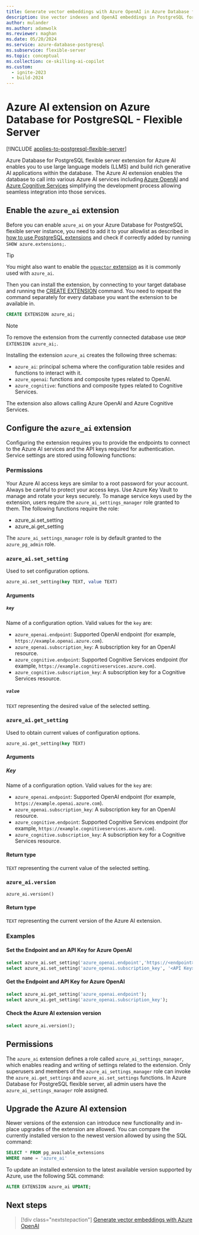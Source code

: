 ```yaml
---
title: Generate vector embeddings with Azure OpenAI in Azure Database for PostgreSQL.
description: Use vector indexes and OpenAI embeddings in PostgreSQL for retrieval augmented generation (RAG) patterns.
author: mulander
ms.author: adamwolk
ms.reviewer: maghan
ms.date: 05/20/2024
ms.service: azure-database-postgresql
ms.subservice: flexible-server
ms.topic: conceptual
ms.collection: ce-skilling-ai-copilot
ms.custom:
  - ignite-2023
  - build-2024
---
```


# Azure AI extension on Azure Database for PostgreSQL - Flexible Server

[!INCLUDE [applies-to-postgresql-flexible-server](~/reusable-content/ce-skilling/azure/includes/postgresql/includes/applies-to-postgresql-flexible-server.md)]

Azure Database for PostgreSQL flexible server extension for Azure AI enables you to use large language models (LLMS) and build rich generative AI applications within the database.  The Azure AI extension enables the database to call into various Azure AI services including [Azure OpenAI](../../ai-services/openai/overview.md) and [Azure Cognitive Services](https://azure.microsoft.com/products/ai-services/cognitive-search/) simplifying the development process allowing seamless integration into those services. 

## Enable the `azure_ai` extension

Before you can enable `azure_ai` on your Azure Database for PostgreSQL flexible server instance, you need to add it to your allowlist as described in [how to use PostgreSQL extensions](./concepts-extensions.md#how-to-use-postgresql-extensions) and check if correctly added by running `SHOW azure.extensions;`.

> [!TIP]
> You might also want to enable the [`pgvector` extension](./how-to-use-pgvector.md) as it is commonly used with `azure_ai`.

Then you can install the extension, by connecting to your target database and running the [CREATE EXTENSION](https://www.postgresql.org/docs/current/static/sql-createextension.html) command. You need to repeat the command separately for every database you want the extension to be available in.

```sql
CREATE EXTENSION azure_ai;
```

> [!NOTE]
> To remove the extension from the currently connected database use `DROP EXTENSION azure_ai;`.

Installing the extension `azure_ai` creates the following three schemas:

* `azure_ai`: principal schema where the configuration table resides and functions to interact with it. 
* `azure_openai`: functions and composite types related to OpenAI. 
* `azure_cognitive`: functions and composite types related to Cognitive Services. 

The extension also allows calling Azure OpenAI and Azure Cognitive Services.

## Configure the `azure_ai` extension

Configuring the extension requires you to provide the endpoints to connect to the Azure AI services and the API keys required for authentication. Service settings are stored using following functions:

### Permissions

Your Azure AI access keys are similar to a root password for your account. Always be careful to protect your access keys. Use Azure Key Vault to manage and rotate your keys securely.
To manage service keys used by the extension, users require the `azure_ai_settings_manager` role granted to them. The following functions require the role:
* azure_ai.set_setting
* azure_ai.get_setting

The `azure_ai_settings_manager` role is by default granted to the `azure_pg_admin` role.

### `azure_ai.set_setting`

Used to set configuration options.

```sql
azure_ai.set_setting(key TEXT, value TEXT)
```

#### Arguments
##### `key`

Name of a configuration option. Valid values for the `key` are:
* `azure_openai.endpoint`: Supported OpenAI endpoint (for example, `https://example.openai.azure.com`).
* `azure_openai.subscription_key`: A subscription key for an OpenAI resource. 
* `azure_cognitive.endpoint`: Supported Cognitive Services endpoint (for example, `https://example.cognitiveservices.azure.com`).
* `azure_cognitive.subscription_key`: A subscription key for a Cognitive Services resource.

##### `value`

`TEXT` representing the desired value of the selected setting.


### `azure_ai.get_setting`

Used to obtain current values of configuration options.

```sql
azure_ai.get_setting(key TEXT)
```

#### Arguments

##### Key

Name of a configuration option. Valid values for the `key` are:
* `azure_openai.endpoint`: Supported OpenAI endpoint (for example, `https://example.openai.azure.com`).
* `azure_openai.subscription_key`: A subscription key for an OpenAI resource. 
* `azure_cognitive.endpoint`: Supported Cognitive Services endpoint (for example, `https://example.cognitiveservices.azure.com`).
* `azure_cognitive.subscription_key`: A subscription key for a Cognitive Services resource.


#### Return type
`TEXT` representing the current value of the selected setting.

### `azure_ai.version`

```sql
azure_ai.version()
```

#### Return type

`TEXT` representing the current version of the Azure AI extension.

### Examples

#### Set the Endpoint and an API Key for Azure OpenAI

```sql
select azure_ai.set_setting('azure_openai.endpoint','https://<endpoint>.openai.azure.com'); 
select azure_ai.set_setting('azure_openai.subscription_key', '<API Key>'); 
```

#### Get the Endpoint and API Key for Azure OpenAI

```sql
select azure_ai.get_setting('azure_openai.endpoint');
select azure_ai.get_setting('azure_openai.subscription_key');
```

#### Check the Azure AI extension version

```sql
select azure_ai.version();
```

## Permissions

The `azure_ai` extension defines a role called `azure_ai_settings_manager`, which enables reading and writing of settings related to the extension. Only superusers and members of the `azure_ai_settings_manager` role can invoke the `azure_ai.get_settings` and `azure_ai.set_settings` functions. In Azure Database for PostgreSQL flexible server, all admin users have the `azure_ai_settings_manager` role assigned.


## Upgrade the Azure AI extension
Newer versions of the extension can introduce new functionality and in-place upgrades of the extension are allowed. You can compare the currently installed version to the newest version allowed by using the SQL command:

```sql
SELECT * FROM pg_available_extensions
WHERE name = 'azure_ai'
```
 
To update an installed extension to the latest available version supported by Azure, use the following SQL command:

```sql
ALTER EXTENSION azure_ai UPDATE;
```

## Next steps

> [!div class="nextstepaction"]
> [Generate vector embeddings with Azure OpenAI](./generative-ai-azure-openai.md)
